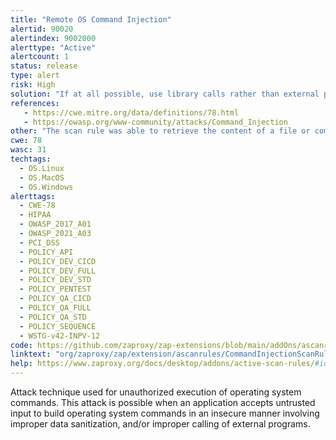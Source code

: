 ```yaml
---
title: "Remote OS Command Injection"
alertid: 90020
alertindex: 9002000
alerttype: "Active"
alertcount: 1
status: release
type: alert
risk: High
solution: "If at all possible, use library calls rather than external processes to recreate the desired functionality.  Run your code in a \"jail\" or similar sandbox environment that enforces strict boundaries between the process and the operating system. This may effectively restrict which files can be accessed in a particular directory or which commands can be executed by your software.  OS-level examples include the Unix chroot jail, AppArmor, and SELinux. In general, managed code may provide some protection. For example, java.io.FilePermission in the Java SecurityManager allows you to specify restrictions on file operations. This may not be a feasible solution, and it only limits the impact to the operating system; the rest of your application may still be subject to compromise.  For any data that will be used to generate a command to be executed, keep as much of that data out of external control as possible. For example, in web applications, this may require storing the command locally in the session's state instead of sending it out to the client in a hidden form field.  Use a vetted library or framework that does not allow this weakness to occur or provides constructs that make this weakness easier to avoid.  For example, consider using the ESAPI Encoding control or a similar tool, library, or framework. These will help the programmer encode outputs in a manner less prone to error.  If you need to use dynamically-generated query strings or commands in spite of the risk, properly quote arguments and escape any special characters within those arguments. The most conservative approach is to escape or filter all characters that do not pass an extremely strict allow list (such as everything that is not alphanumeric or white space). If some special characters are still needed, such as white space, wrap each argument in quotes after the escaping/filtering step. Be careful of argument injection.  If the program to be executed allows arguments to be specified within an input file or from standard input, then consider using that mode to pass arguments instead of the command line.  If available, use structured mechanisms that automatically enforce the separation between data and code. These mechanisms may be able to provide the relevant quoting, encoding, and validation automatically, instead of relying on the developer to provide this capability at every point where output is generated.  Some languages offer multiple functions that can be used to invoke commands. Where possible, identify any function that invokes a command shell using a single string, and replace it with a function that requires individual arguments. These functions typically perform appropriate quoting and filtering of arguments. For example, in C, the system() function accepts a string that contains the entire command to be executed, whereas execl(), execve(), and others require an array of strings, one for each argument. In Windows, CreateProcess() only accepts one command at a time. In Perl, if system() is provided with an array of arguments, then it will quote each of the arguments.  Assume all input is malicious. Use an \"accept known good\" input validation strategy, i.e., use an allow list of acceptable inputs that strictly conform to specifications. Reject any input that does not strictly conform to specifications, or transform it into something that does. Do not rely exclusively on looking for malicious or malformed inputs (i.e., do not rely on a deny list). However, deny lists can be useful for detecting potential attacks or determining which inputs are so malformed that they should be rejected outright.  When performing input validation, consider all potentially relevant properties, including length, type of input, the full range of acceptable values, missing or extra inputs, syntax, consistency across related fields, and conformance to business rules. As an example of business rule logic, \"boat\" may be syntactically valid because it only contains alphanumeric characters, but it is not valid if you are expecting colors such as \"red\" or \"blue.\"  When constructing OS command strings, use stringent allow lists that limit the character set based on the expected value of the parameter in the request. This will indirectly limit the scope of an attack, but this technique is less important than proper output encoding and escaping.  Note that proper output encoding, escaping, and quoting is the most effective solution for preventing OS command injection, although input validation may provide some defense-in-depth. This is because it effectively limits what will appear in output. Input validation will not always prevent OS command injection, especially if you are required to support free-form text fields that could contain arbitrary characters. For example, when invoking a mail program, you might need to allow the subject field to contain otherwise-dangerous inputs like \";\" and \">\" characters, which would need to be escaped or otherwise handled. In this case, stripping the character might reduce the risk of OS command injection, but it would produce incorrect behavior because the subject field would not be recorded as the user intended. This might seem to be a minor inconvenience, but it could be more important when the program relies on well-structured subject lines in order to pass messages to other components.  Even if you make a mistake in your validation (such as forgetting one out of 100 input fields), appropriate encoding is still likely to protect you from injection-based attacks. As long as it is not done in isolation, input validation is still a useful technique, since it may significantly reduce your attack surface, allow you to detect some attacks, and provide other security benefits that proper encoding does not address."
references:
   - https://cwe.mitre.org/data/definitions/78.html
   - https://owasp.org/www-community/attacks/Command_Injection
other: "The scan rule was able to retrieve the content of a file or command by sending [a;cat /etc/passwd ] to the operating system running this application."
cwe: 78
wasc: 31
techtags: 
  - OS.Linux
  - OS.MacOS
  - OS.Windows
alerttags: 
  - CWE-78
  - HIPAA
  - OWASP_2017_A01
  - OWASP_2021_A03
  - PCI_DSS
  - POLICY_API
  - POLICY_DEV_CICD
  - POLICY_DEV_FULL
  - POLICY_DEV_STD
  - POLICY_PENTEST
  - POLICY_QA_CICD
  - POLICY_QA_FULL
  - POLICY_QA_STD
  - POLICY_SEQUENCE
  - WSTG-v42-INPV-12
code: https://github.com/zaproxy/zap-extensions/blob/main/addOns/ascanrules/src/main/java/org/zaproxy/zap/extension/ascanrules/CommandInjectionScanRule.java
linktext: "org/zaproxy/zap/extension/ascanrules/CommandInjectionScanRule.java"
help: https://www.zaproxy.org/docs/desktop/addons/active-scan-rules/#id-90020
---
```

Attack technique used for unauthorized execution of operating system commands. This attack is possible when an application accepts untrusted input to build operating system commands in an insecure manner involving improper data sanitization, and/or improper calling of external programs.
